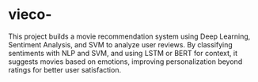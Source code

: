 # vieco-
This project builds a movie recommendation system using Deep Learning, Sentiment Analysis, and SVM to analyze user reviews. By classifying sentiments with NLP and SVM, and using LSTM or BERT for context, it suggests movies based on emotions, improving personalization beyond ratings for better user satisfaction.
